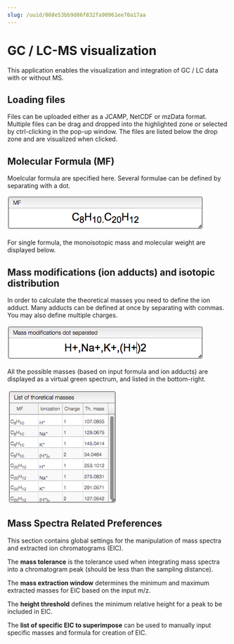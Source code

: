 ```yaml
---
slug: /uuid/088e53bb9d86f832fa90961ee70a17aa
---
```


# GC / LC-MS visualization

This application enables the visualization and integration of GC / LC data with or without MS.

## Loading files

Files can be uploaded either as a JCAMP, NetCDF or mzData format. Multiple files can be drag and dropped into the highlighted zone or selected by ctrl-clicking in the pop-up window. The files are listed below the drop zone and are visualized when clicked.

## Molecular Formula (MF)

Moelcular formula are specified here. Several formulae can be defined by separating with a dot.

![](mf.png)

For single formula, the monoisotopic mass and molecular weight are displayed below.

## Mass modifications (ion adducts) and isotopic distribution

In order to calculate the theoretical masses you need to define the ion adduct. Many adducts can be defined at once by separating with commas. You may also define multiple charges.

![](mass_modifications.png)

All the possible masses (based on input formula and ion adducts) are displayed as a virtual green spectrum, and listed in the bottom-right.

![](theoretical_masses.png)

## Mass Spectra Related Preferences

This section contains global settings for the manipulation of mass spectra and extracted ion chromatograms \(EIC\).

The **mass tolerance** is the tolerance used when integrating mass spectra into a chromatogram peak (should be less than the sampling distance).

The **mass extraction window** determines the minimum and maximum extracted masses for EIC based on the input m/z.

The **height threshold** defines the minimum relative height for a peak to be included in EIC.

The **list of specific EIC to superimpose** can be used to manually input specific masses and formula for creation of EIC.

